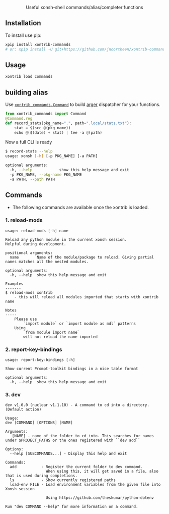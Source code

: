 <p align="center">
Useful xonsh-shell commands/alias/completer functions
</p>

## Installation

To install use pip:

``` bash
xpip install xontrib-commands
# or: xpip install -U git+https://github.com/jnoortheen/xontrib-commands
```

## Usage

``` bash
xontrib load commands
```

## building alias

Use [`xontrib_commands.Command`](https://github.com/jnoortheen/xontrib-commands/blob/main/xontrib/commands.py#L9) 
to build [arger](https://github.com/jnoortheen/arger) dispatcher
for your functions.

```py
from xontrib_commands import Command
@Command.reg
def record_stats(pkg_name=".", path=".local/stats.txt"):
    stat = $(scc @(pkg_name))
    echo @($(date) + stat) | tee -a @(path)
```

Now a full CLI is ready
```sh
$ record-stats --help                                                                        
usage: xonsh [-h] [-p PKG_NAME] [-a PATH]

optional arguments:
  -h, --help            show this help message and exit
  -p PKG_NAME, --pkg-name PKG_NAME
  -a PATH, --path PATH
```

## Commands

- The following commands are available once the xontrib is loaded.

### 1. reload-mods

```
usage: reload-mods [-h] name

Reload any python module in the current xonsh session.
Helpful during development.

positional arguments:
  name        Name of the module/package to reload. Giving partial names matches all the nested modules.

optional arguments:
  -h, --help  show this help message and exit

Examples
-------
$ reload-mods xontrib
    - this will reload all modules imported that starts with xontrib name

Notes
-----
    Please use
        `import module` or `import module as mdl` patterns
    Using
        `from module import name`
        will not reload the name imported

```  
          

### 2. report-key-bindings

```
usage: report-key-bindings [-h]

Show current Prompt-toolkit bindings in a nice table format

optional arguments:
  -h, --help  show this help message and exit

```  
          

### 3. dev

```
dev v1.0.0 (nuclear v1.1.10) - A command to cd into a directory. (Default action)

Usage:
dev [COMMAND] [OPTIONS] [NAME]

Arguments:
   [NAME] - name of the folder to cd into. This searches for names under $PROJECT_PATHS or the ones registered with ``dev add``

Options:
  --help [SUBCOMMANDS...] - Display this help and exit

Commands:
  add           - Register the current folder to dev command.
                  When using this, it will get saved in a file, also that is used during completions.
  ls            - Show currently registered paths
  load-env FILE - Load environment variables from the given file into Xonsh session
                  
                  Using https://github.com/theskumar/python-dotenv

Run "dev COMMAND --help" for more information on a command.

```  
          
